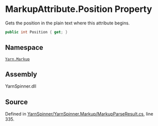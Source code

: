 <!-- This file was generated by a tool. Do not edit this file by hand. -->

# MarkupAttribute.Position Property

Gets the position in the plain text where
this attribute begins.


```csharp
public int Position { get; }
```



## Namespace
[`Yarn.Markup`](/api/csharp/yarn.markup/README.md)

## Assembly
YarnSpinner.dll

## Source
Defined in [YarnSpinner/YarnSpinner.Markup/MarkupParseResult.cs](https://github.com/YarnSpinnerTool/YarnSpinner//blob/develop/YarnSpinner/YarnSpinner.Markup/MarkupParseResult.cs#L335), line 335.

